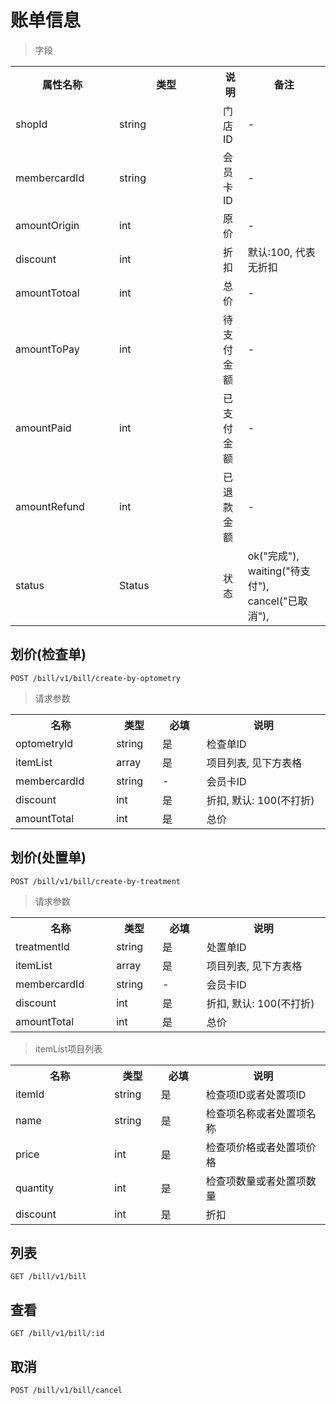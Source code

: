 # 账单信息

> 字段

<table>
    <tr>
        <th style="width:150px;">属性名称</th>
        <th style="width:150px;">类型</th>
        <th>说明</th>
        <th>备注</th>
    </tr>
    <tr>
        <td>shopId</td>
        <td>string</td>
        <td>门店ID</td>
        <td>-</td>
    </tr>
    <tr>
        <td>membercardId</td>
        <td>string</td>
        <td>会员卡ID</td>
        <td>-</td>
    </tr>
    <tr>
        <td>amountOrigin</td>
        <td>int</td>
        <td>原价</td>
        <td>-</td>
    </tr>
    <tr>
        <td>discount</td>
        <td>int</td>
        <td>折扣</td>
        <td>默认:100, 代表无折扣</td>
    </tr>
    <tr>
        <td>amountTotoal</td>
        <td>int</td>
        <td>总价</td>
        <td>-</td>
    </tr>
    <tr>
        <td>amountToPay</td>
        <td>int</td>
        <td>待支付金额</td>
        <td>-</td>
    </tr>
    <tr>
        <td>amountPaid</td>
        <td>int</td>
        <td>已支付金额</td>
        <td>-</td>
    </tr>
    <tr>
        <td>amountRefund</td>
        <td>int</td>
        <td>已退款金额</td>
        <td>-</td>
    </tr>
    <tr>
        <td>status</td>
        <td>Status</td>
        <td>状态</td>
        <td>ok("完成"), waiting("待支付"), cancel("已取消"),</td>
    </tr>
</table>

## 划价(检查单)

```
POST /bill/v1/bill/create-by-optometry
```

>请求参数
<table>
    <tr>
        <th style="width:150px;">名称</th>
        <th style="width:60px;">类型</th>
        <th style="width:60px;">必填</th>
        <th style="width:200px;">说明</th>
    </tr>
    <tr>
        <td>optometryId</td>
        <td>string</td>
        <td>是</td>
        <td>检查单ID</td>
    </tr>
    <tr>
        <td>itemList</td>
        <td>array<ItemList></td>
        <td>是</td>
        <td>项目列表, 见下方表格</td>
    </tr>
    <tr>
        <td>membercardId</td>
        <td>string</td>
        <td>-</td>
        <td>会员卡ID</td>
    </tr>
    <tr>
        <td>discount</td>
        <td>int</td>
        <td>是</td>
        <td>折扣, 默认: 100(不打折)</td>
    </tr>
    <tr>
        <td>amountTotal</td>
        <td>int</td>
        <td>是</td>
        <td>总价</td>
    </tr>
</table>

## 划价(处置单)

```
POST /bill/v1/bill/create-by-treatment
```

>请求参数
<table>
    <tr>
        <th style="width:150px;">名称</th>
        <th style="width:60px;">类型</th>
        <th style="width:60px;">必填</th>
        <th style="width:200px;">说明</th>
    </tr>
    <tr>
        <td>treatmentId</td>
        <td>string</td>
        <td>是</td>
        <td>处置单ID</td>
    </tr>
    <tr>
        <td>itemList</td>
        <td>array<ItemList></td>
        <td>是</td>
        <td>项目列表, 见下方表格</td>
    </tr>
    <tr>
        <td>membercardId</td>
        <td>string</td>
        <td>-</td>
        <td>会员卡ID</td>
    </tr>
    <tr>
        <td>discount</td>
        <td>int</td>
        <td>是</td>
        <td>折扣, 默认: 100(不打折)</td>
    </tr>
    <tr>
        <td>amountTotal</td>
        <td>int</td>
        <td>是</td>
        <td>总价</td>
    </tr>
</table>

>itemList项目列表
<table>
    <tr>
        <th style="width:150px;">名称</th>
        <th style="width:60px;">类型</th>
        <th style="width:60px;">必填</th>
        <th style="width:200px;">说明</th>
    </tr>
    <tr>
        <td>itemId</td>
        <td>string</td>
        <td>是</td>
        <td>检查项ID或者处置项ID</td>
    </tr>
    <tr>
        <td>name</td>
        <td>string</td>
        <td>是</td>
        <td>检查项名称或者处置项名称</td>
    </tr>
    <tr>
        <td>price</td>
        <td>int</td>
        <td>是</td>
        <td>检查项价格或者处置项价格</td>
    </tr>
    <tr>
        <td>quantity</td>
        <td>int</td>
        <td>是</td>
        <td>检查项数量或者处置项数量</td>
    </tr>
    <tr>
        <td>discount</td>
        <td>int</td>
        <td>是</td>
        <td>折扣</td>
    </tr>
</table>

## 列表

```
GET /bill/v1/bill
```

## 查看

```
GET /bill/v1/bill/:id
```

## 取消

```
POST /bill/v1/bill/cancel
```